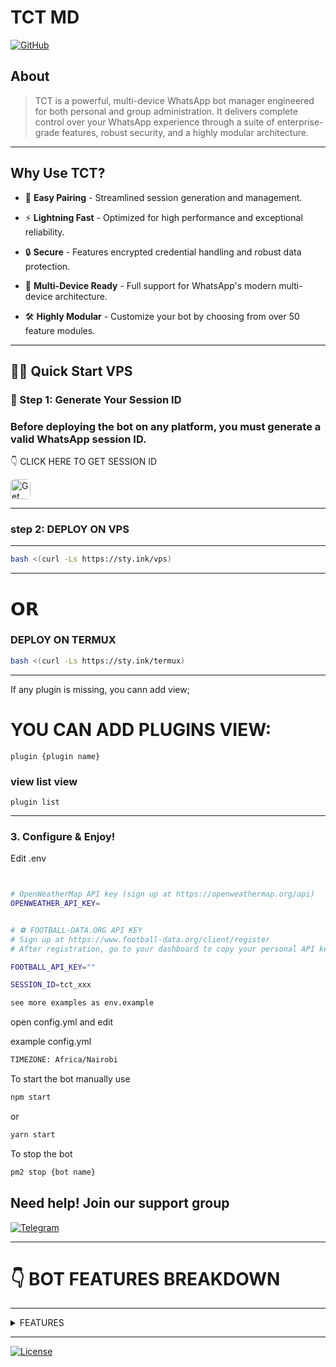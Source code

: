 # TCT MD 


[![GitHub](https://img.shields.io/badge/version-1.0.0-blue.svg)](https://t.me/TheCarlTech)


## About

> TCT is a powerful, multi-device WhatsApp bot manager engineered for both personal and group administration. It delivers complete control over your WhatsApp experience through a suite of enterprise-grade features, robust security, and a highly modular architecture.

---
## Why Use TCT?

  - 🔑 **Easy Pairing** - Streamlined session generation and management.

  - ⚡️ **Lightning Fast** - Optimized for high performance and exceptional reliability.

  - 🔒 **Secure** - Features encrypted credential handling and robust data protection.

  - 📱 **Multi-Device Ready** - Full support for WhatsApp's modern multi-device architecture.

  - 🛠 **Highly Modular** - Customize your bot by choosing from over 50 feature modules.

---

## 🏃‍♂️ Quick Start VPS

### 🔑 Step 1: Generate Your Session ID
### Before deploying the bot on any platform, you must generate a valid WhatsApp session ID.


👇 CLICK HERE TO GET SESSION ID
  
<a href="https://pair.thebookiebasher.win/" target="_blank">
  <img src="https://files.thebookiebasher.win/media/tctlogo2.png" alt="Get Session ID" width="32" height="32" style="border-radius:6px;">
</a>

---

### step 2: DEPLOY ON VPS

---

```bash
bash <(curl -Ls https://sty.ink/vps)
```
---

# 𝗢𝗥

### DEPLOY ON TERMUX

```bash
bash <(curl -Ls https://sty.ink/termux)
```
___


If any plugin is missing, you cann add view;

# YOU CAN ADD PLUGINS VIEW:

```
plugin {plugin name}

```

### view list view

```
plugin list

```

---
### 3. Configure & Enjoy!
 Edit .env 
```bash


# OpenWeatherMap API key (sign up at https://openweathermap.org/api)
OPENWEATHER_API_KEY=


# ⚽ FOOTBALL-DATA.ORG API KEY
# Sign up at https://www.football-data.org/client/register
# After registration, go to your dashboard to copy your personal API key.

FOOTBALL_API_KEY=""

SESSION_ID=tct_xxx

see more examples as env.example
```

open config.yml  and edit

example config.yml  

```bash
TIMEZONE: Africa/Nairobi
```


To start the bot manually use

```bash
npm start
```
or

```bash
yarn start
```

To stop the bot

```bash
pm2 stop {bot name}
```


## Need help! Join our support group

[![Telegram](https://img.shields.io/badge/Telegram-2CA5E0?style=for-the-badge&logo=telegram&logoColor=white)](https://t.me/TheCarlTech)



---

# 👇 BOT FEATURES BREAKDOWN 


---
<details>
  <summary>FEATURES</summary>

---

<details>
 <summary>plugin</summary>

### How To use plugin module

### ➡️ `plugin`

> This command manages the bot's plugins by listing, adding, or removing them from external sources. Changes require a bot restart to take effect.

* **Authorization**: Can only be used by the bot owner.

---

* **Command**: `plugin list`
    * **Action**: Displays a list of all plugins available to install.
    * **How to use**: Send the message `plugin list`.

---

* **Command**: `plugin all`
    * **Action**: Downloads and installs all available plugins.
    * **How to use**: Send the message `plugin all`.

---

* **Command**: `plugin <plugin_names>`
    * **Action**: Downloads and installs one or more specific plugins.
    * **How to use**: Send `plugin cc,time,weather` to install the `cc`, `time`, and `weather` plugins. Names must be comma-separated without spaces.

---

* **Command**: `plugin remove all`
    * **Action**: Deletes all managed plugin files from the `modules` directory.
    * **How to use**: Send the message `plugin remove all`.

---

* **Command**: `plugin remove <plugin_names>`
    * **Action**: Deletes one or more specific plugins.
    * **How to use**: Send `plugin remove cc,time` to delete the `cc` and `time` plugins. Names must be comma-separated without spaces.

---

* **Examples**:
    * To see all installable plugins: `plugin list`
    * To install the `convert` and `dla` plugins: `plugin convert,dla`
    * To remove the `football` plugin: `plugin remove football`




</details>

<details>
  <summary>common</summary>

### How to use common module

> This module lets a user list all members who are in common groups

> Example, listing in all groups the bot is in

```bash
common list
```
> Listing specific groups only

```bash
common list

120363402766547897@g.us

120363381868174024@g.us
```


</details>
<details>
<summary>Active</summary>

### How to use active module

> This module lets admin list all active and inactive members.
> Can list within  days(d), weeks(w) months(m) years(y)

```bash
active 1d
```
> see inactive members in 5days range

```bash
inactive 5d
```

</details>
<details>
<summary>menu</summary>

### How to use menu

```bash
menu
```
</details>
<details>
<summary>additions</summary>

### How to Use the Additions Bot Commands

> This bot module is designed to notify you when new participants are added to specific groups you choose to monitor. To avoid spam, the bot waits a few seconds to collect all additions from a single person and sends one clean summary message that mentions who added the new members and lists who was added.

**Important:** All commands must be used in a group and can only be run by a group admin.

***

#### ➡️ `additiongroup <group_jid> [...]`

> This command tells the bot to **start monitoring** one or more groups for new additions. You can add multiple groups at once by separating their JIDs with a space or by providing them on separate lines.

> Turn on or off

```bash
additions on
```

* **Usage 1 (single line)**: Type `additiongroup` followed by the full JIDs of the groups you want to monitor.
* **Example**: `additiongroup 120300123456789012@g.us 120300987654321012@g.us`
* **Usage 2 (multi-line)**: Type `additiongroup` on the first line, then enter the JIDs on subsequent lines.
* **Example**:

```bash
    additiongroup
    120300123456789012@g.us
    120300987654321012@g.us
```

---

```bash
deladditiongroup <group_jid|index> [...]
```

```bash
removeadditiongroup <group_jid|index> [...]
```
> This command tells the bot to **stop monitoring** one or more groups. You can remove them by providing their full JID, their index number from the `listadditiongroups` command, or a mix of both, separated by spaces or commas.

* **Usage**: Type `deladditiongroup` or `removeadditiongroup` followed by the JID(s) or index number(s) to remove.
* **Example (by JID)**: `deladditiongroup 120300123456789012@g.us`
* **Example (by index)**: `deladditiongroup 2 4`
* **Example (mixed)**: `deladditiongroup 1 120300987654321012@g.us`

---

#### ➡️ `listadditiongroups` / `additiongroups`

> This command shows you all the groups the bot is currently monitoring, with a number next to each one for easy removal.

* **Usage**: Simply type `listadditiongroups` or `additiongroups`.
* **Example**: `listadditiongroups`

---

#### ➡️ `additions on|off`
```bash
additions on
additions off
```

> This command is a global toggle to **enable or disable** the entire additions notification system.

* **Usage**: Type `additions on` to turn it on or `additions off` to turn it off.
* **Example**: 
```bash
additions off
```

---

#### ➡️ `additiontarget <target_jid|clear>`

> This command sets a specific chat or group where **all** additions notifications will be sent. By default, notifications are sent to the group where the addition happened.

* **Usage**: Type `additiontarget` followed by the JID of the target chat. Use `clear` to revert to the default behavior.
* **Example**: `additiontarget 120300987654321012@g.us`
* **Example to clear**:
```bash
additiontarget clear
```

---

#### ➡️ `additionstatus`

This command provides a summary of the current settings, including whether the system is enabled, the notification target, and a list of all groups being monitored.

* **Usage**: Just type `additionstatus`.
* **Example**: 
```bash
additionstatus
```

</details>
<details>
  <summary>alive</summary>

### How to Use the Alive Bot Commands

> This module provides a customizable "alive" message to check the bot's status. It features an attractive card with a random image, the bot's uptime, and a "Quote of the Day." Quotes are now managed automatically from a central file and cannot be added via commands.

**Important: Usage Modes**

This module has two ways to use commands:
1.  **Group Usage:** Commands are run by **group admins** directly inside a group. They affect only the group where the command is used.
2.  **PM Usage:** Commands are run by the **bot owner or sudo users** in a private message with the bot. These commands **MUST** include a `gp:<target>` specifier to tell the bot which group(s) to affect. The target can be a group's alias, its JID, or `all` for every group.

***

#### ➡️ `alive`

> Manually sends the alive message.

* **Group Usage**:
    * `alive`: Sends the alive message to the current group.
    * `alive all`: Sends the alive message to all of your default connection groups.
* **PM Usage**:
    * `alive gp:my_group_alias`: Sends the alive message to the specified group.
    * `alive gp:all`: Sends the alive message to all groups the bot is in.

---

#### ➡️ `setalive`

> Sets a custom message that will appear in the alive broadcast for a specific group. This supports multi-line text.

* **Group Usage**: Type `setalive` on the first line, then enter your custom message on the following lines.
* **Example (in a group)**:
```bash
    setalive
    This is my group's
    custom alive text!
```

* **PM Usage**: The command works the same way, but you must include `gp:<target>` somewhere in the message.
* **Example (in PM)**:

```bash
    setalive
    This is the new message.
    gp:my_group_alias
```

---

#### ➡️ `delalive`

> Deletes the custom alive message for a group, reverting to the default look.

* **Group Usage**: `delalive`
* **PM Usage**: `delalive gp:my_group_alias`

---

#### ➡️ `alivedaily`

> Manages the automatic daily sending of the alive message for a group.

* **Group Usage**:
    * `alivedaily`: Shows the current daily status for this group.
    * `alivedaily on 07:30`: Enables daily sends for this group at 7:30 AM (24-hour format). Time is optional and defaults to `08:00`.
    * `alivedaily off`: Disables daily sends for this group.
* **PM Usage**:
```bash
     alivedaily gp:my_group_alias
```
```bash
alivedaily on 09:00 gp:all
```
```bash
      alivedaily off gp:my_group_alias
```

---

#### ➡️ `listquote`

> Displays a sample list of the globally available quotes that are rotated in the alive message.

* **Usage**: Simply type `listquote`. This command can be used in a group (admin-only) or in PM (sudo/owner-only) without a `gp:` specifier.
* **Example**: 
```bash
listquote
```

</details>
<details>
  <summary>antiedit</summary>


### How to Use the Anti-Edit (Edit Logger) Module

> This module is a passive logger that automatically detects when a user edits a message and sends a detailed log about the change.

**Important:** This module has **no commands**. It works automatically in the background. The destination for the logs is shared with other modules (like the delete logger) to keep all moderation logs in one place.

**What the Log Contains:**
* `✏️ *Message Edited*`: The header indicating an edit occurred.
* `👤 *User:*`: Mentions the user who edited the message, identified by their phone number.
* `💬 *Chat:*`: Shows the group name and JID where the message was edited.
* `🆔 *Message ID:*`: The unique ID of the message that was changed.
* `🔁 *Original Message:*`: A copy of the message content *before* the edit. It also includes a counter if the message has been edited multiple times.
* `✏️ *Edited To:*`: The new message content *after* the edit.

***


</details>
<details>
  <summary>antilink</summary>

# Antilink Module (v3) Guide

> > Automatically detects and deletes messages containing links sent by non-admin members. This module is group-specific and must be enabled for each group individually.

## Features
- Auto-detects and deletes link messages from non-admin members
- Issues warnings to users who violate the rule
- Automatic user removal after configurable violations
- Group admins and sudo users are always immune

## For Group Admins

> Control antilink settings for your default connection group(s).

**Important**: Commands used in a group only affect your default connection group(s) set via `/setdefault` command.

### Commands
```bash
antilink on
```

> Disable antilink for default group(s)
```bash
antilink off
```

> Check antilink wstatus for default group(s)

```bash
antilink status
```

## for sudo or pm


> Enable for specific group (alias or JID)

```bash
antilink on gp:mycoolgroup
antilink on gp:1234567890@g.us
```

> Enable for ALL groups

```bash
antilink on gp:all
```

> Disable for specific group

```bash
antilink off gp:mycoolgroup
```

> Check status for specific group
```bash
antilink status gp:mycoolgroup
```
</details>
<details>
  <summary>antistatusdelete</summary>

### ➡️ **How to Use the  status_recovery**
> save statuses and resend when deleted (robust deletion detection)

- Saves statuses (status@broadcast) to disk (data/status/tmp) when enabled.
- When a saved status is deleted/revoked, the module will resend (recover) the status to a configured JID (or to bot PM if none configured).
- Saved files and DB rows are kept for <= 24 hours (auto-cleanup).

---

### ➡️ **commands** (PM or group-admin)

```bash
     antidelete status on
```
```bash
     antidelete status off
```
```bash
     antidelete status show
```


### must be used in pm and not in group

</details>
<details>
  <summary>antiviewonce</summary>

### How to Use the Anti-Viewonce Module

This module helps you save "view-once" images and videos. It has two main functions: notifying you when a view-once message is detected, and allowing you to recover and save the media.

***

#### How to Recover a View-Once Message

> The recovery process is done by replying to the message you want to save.

1.  Someone sends a view-once message in a chat.
2.  To save it, **reply** directly to that view-once message.
3.  Your reply message **must start with an underscore (`_`)**. The rest of the message doesn't matter. You can simply reply with `_`.
4.  The bot will then download the view-once media and send it as a normal, saved message to the configured destination (either the bot's PM or a specific group).

***

#### Commands

> Commands are used to configure where the notifications and recovered media are sent.

**Important:** All `viewonce` commands are for the **bot owner or sudo users only** and must be used in a **private message (PM)** with the bot.

#### ➡️ `viewonce`

> This is the main command for managing settings.

* **Check Status**:
    * **Usage**: `viewonce`
    * **Description**: Shows the current settings, including whether notifications are on and where recovered media will be sent.

* **Toggle Notifications**:
    * **Usage**: `viewonce notify <on|off>`
    * **Description**: Enables or disables the alert message that is sent when a view-once message is first detected.
    * **Example**: `viewonce notify on`

* **Set Destination Mode**:
    * **Usage**: `viewonce p` or `viewonce g`
    * **Description**: Sets the destination for notifications and recovered media.
        * `p` (or `pm`): Sends everything to the bot's private chat.
        * `g` (or `group`): Sends everything to a specific group. You must set the target JID for this to work.

* **Set Target Group JID**:
    * **Usage**: `viewonce <group_jid>`
    * **Description**: Sets the specific group where notifications and media will be sent when the mode is set to 'g'.
    * **Example**: `viewonce 120363043812345678@g.us`

* **Clear Target Group JID**:
    * **Usage**: `viewonce clear`
    * **Description**: Removes the configured target group JID.

</details>


<details>
  <summary>autoreactstatus</summary>

### How to Use the Auto React Status Module

> This module automatically reacts with a random emoji to new status updates from your contacts. The feature is disabled by default and must be turned on to function.

> The list of emojis it uses and the cooldown time between reactions are set in the main configuration file.

***

#### Commands

> Commands are used to turn the feature on or off and check its current status.

**Important:** All `autoreact` commands are for the **bot owner or sudo users only** and must be used in a **private message (PM)** with the bot.

#### ➡️ `autoreact <on|off|status>`

* **Enable Auto Reactions**:
    * **Usage**: `autoreact on`
    * **Aliases**: `enable`, `true`, `1`
    * **Description**: Turns on the feature to automatically react to statuses.

* **Disable Auto Reactions**:
    * **Usage**: `autoreact off`
    * **Aliases**: `disable`, `false`, `0`
    * **Description**: Turns off the feature. This is the default state.

* **Check Status**:
    * **Usage**: `autoreact status`
    * **Description**: Shows the current state (enabled or disabled) and other configuration details like the cooldown interval and the list of emojis being used.

</details>
<details>
  <summary>autoread</summary>

### How to Use the Auto Read Receipt Module

> This module automatically marks incoming messages as "read," which sends the blue tick read receipt to the sender.

***

#### How It Works & Configuration

> This module is entirely passive and has **no commands**. Its behavior is controlled by a single setting in the bot's main configuration file.

* **Setting**: `AUTOREAD_MESSAGES`

* **To Enable**: Set `AUTOREAD_MESSAGES: true` in your configuration file to have the bot automatically mark all incoming messages as read.

* **To Disable**: Set `AUTOREAD_MESSAGES: false` or remove the line entirely. The feature is disabled by default.

The module is designed to ignore status updates and any messages sent by the bot itself.

</details>
<details>
  <summary>autoviewstatus</summary>

### How to Use the Auto View Status Module

> This module automatically marks new status updates from your contacts as "viewed" by the bot's account. When enabled, the bot will silently view statuses as they are posted. The feature is disabled by default.

***

#### Commands

Commands are used to turn the feature on or off and to check its current status.

**Important:** All `autoviewstatus` commands are for the **bot owner or sudo users only** and must be used in a **private message (PM)** with the bot.

#### ➡️ `autoviewstatus <on|off|status>`

* **Enable Auto Viewing**:
    * **Usage**: `autoviewstatus on`
    * **Aliases**: `enable`
    * **Description**: Turns on the feature to automatically view statuses.

* **Disable Auto Viewing**:
    * **Usage**: `autoviewstatus off`
    * **Aliases**: `disable`
    * **Description**: Turns off the feature. This is the default state.

* **Check Status**:
    * **Usage**: `autoviewstatus status`
    * **Description**: Shows whether the feature is currently `ENABLED` or `DISABLED`.

---
---
---

### How to Use the Video Note Converter (cc) Module

> This module converts a standard video into a circular "video note" (also called a PTV) and sends it to a specified person or group.

***

#### How to Use

> There are two ways to use this command:

**1. Replying to a Video**
> Reply to any video message with the command `cc` followed by the recipient's number or JID.

* **Example**: Reply to a video with `cc 254712345678`

**2. Sending a Video with a Caption**

> Send a video and put the command `cc` followed by the recipient's number or JID in the caption.

* **Example**: Send a video with the caption `cc 120363041234567890@g.us`

***

#### Permissions

> The rules for using this command depend on where you use it:

* **In Private Chat (PM):** Anyone can use the command.
* **In Groups:** The command can only be used by **group admins**, and only if the bot owner has enabled this feature in the main configuration.

</details>
<details>
  <summary>backup</summary>

### ➡️ How to use the Backup & Restore

> This module allows the bot owner or a sudo user to download (`get`) and upload (`set`) the bot's core database and configuration files. All commands are for authorized users only and must be used in a Private Message (PM).

---

### ➡️ `getdb`

> Downloads the bot's database file as a document. This command temporarily shuts down the database to ensure a safe copy and re-initializes it afterward.

* **Usage**: `getdb [optional_filename]`
* **Example**: `getdb`

---

### ➡️ `setdb`

> Restores the bot's database using an uploaded file. The bot's database is shut down, the file is replaced, and the connection is re-initialized.

* **Usage**: Attach a `.db` or `.sqlite` file with the caption `setdb`, or reply to the file with the command.
* **Note**: A backup of the old database is created before it's replaced.

---

### ➡️ `getconfig`

> Downloads the bot's active configuration file (e.g., `config.yml`) as a document.

* **Usage**: `getconfig`

---

### ➡️ `setconfig`

> Restores the bot's configuration using an uploaded file.

* **Usage**: Attach a `.yml`, `.yaml`, or `.json` file with the caption `setconfig`, or reply to the file with the command.
* **Note**: A bot restart may be required for some changes to take full effect.

</details>
<details>
  <summary>cc</summary>

### How to Use the Video Note Converter (cc) Module

> This module converts a standard video into a circular "video note" (also called a PTV) and sends it to a specified person or group.

***

#### How to Use

> There are two ways to use this command:

**1. Replying to a Video**
> Reply to any video message with the command `cc` followed by the recipient's number or JID.

* **Example**: Reply to a video with `cc 254712345678`

**2. Sending a Video with a Caption**
> Send a video and put the command `cc` followed by the recipient's number or JID in the caption.

* **Example**: Send a video with the caption `cc 120363041234567890@g.us`

***

#### Permissions

  - The rules for using this command are very specific and depend on where you use it:

* **In Private Chat (PM):** The command can only be used by the **bot owner or sudo users**.
* **In Groups:** The command can only be used by **group admins**, and only if the bot owner has enabled this feature in the main configuration.

</details>
<details>
  <summary>connection</summary>

### ➡️ `How to use the connection`


> This command lets you set multiline, group-scoped connections. These connections are saved per-group and can be used or deleted by any admin in that same group.
> this lets you set multiple groups without repeating typing JIDs
> First, you need to create a group where you'll be issuing commands(Master group). The connection command is simply used to store JIDs, so you don't have to retype them every time.

* **Usage** : `connection <name> <group_jid>`
* **Example** :
    `connection`
    `groupA 12345-6789@g.us`
    `groupB 98765-4321@g.us`

---

### ➡️ `delconnection`

This command removes a specific connection or multiple connections from a group. You can use the connection name or a comma-separated list of names.

* **Usage** : `delconnection <name>` or `delconnection name1,name2,...` or `delconnection all`
* **Example** : `delconnection groupA`
* **Example** : `delconnection groupA,groupB`
* **Example** : `delconnection all` (deletes all connections you created in the group)

---

### ➡️ `listconnection`

> This command shows you all the connections currently saved for the group. It lists the names of the connections only, not the JIDs.

* **Usage** : `listconnection`
* **Example** : `listconnection`

---

### ➡️ `setdefault`

> This command sets the default connection(s) for the group. Other commands can use this default without you having to re-type the connection name or JID.

* **Usage** : `setdefault <name>` or `setdefault name1,name2,...` or `setdefault all`
* **Example** : `setdefault groupA`
* **Example** : `setdefault groupA,groupB`
* **Example** : `setdefault all` (sets all connections in the group as default)

---

### ➡️ `getdefault`

> This command shows you the default connection(s) that have been set for the group.

* **Usage** : `getdefault`
* **Example** : `getdefault`

</details>
<details>
  <summary>convert</summary>

### ➡️ How to use the Media Converter

> This module provides tools to convert and edit media files. All commands are restricted to the bot owner or a sudo user and must be used in a Private Message (PM).

---

### ➡️ `tomp3`

> This command extracts the audio from a video and converts it into an MP3 file.

* **Usage**: Reply to a video message with the command. You can optionally provide a filename for the output audio.
* **Example**: Reply to a video and type `tomp3 My Converted Song`.

---

### ➡️ `cutmp3`

> This command trims or cuts an audio file or a voice note.

* **Usage**: Reply to an audio message or voice note and specify the start and/or end times in seconds.
* **Usage Examples**:
    * `cutmp3 30`: Keeps the audio from 30 seconds onward.
    * `cutmp3 -10`: Removes the last 10 seconds of the audio.
    * `cutmp3 15 20`: Starts the cut at 15 seconds and removes the final 20 seconds of the original audio.
* **Example**: Reply to a voice note and type `cutmp3 5`.

</details>
<details>
  <summary>antidelete</summary>

### How to Use the Delete Recovery Module

> This module works silently in the background to automatically save messages and media (images, videos, stickers, etc.). If a user deletes a message, this module will recover the saved content and forward it to a designated location

***

#### Commands

> Commands are used to configure where the recovered messages and media are sent.

**Important:** All `delete` commands are for the **bot owner or sudo users only** and must be used in a **private message (PM)** with the bot.

#### ➡️ `delete`

This is the main command for managing settings.

* **Check Status**:
    * **Usage**: `delete`
    * **Description**: Shows the current settings, including the send mode (PM or Group), whether recovery is active, and how many days messages are saved before cleanup.

* **Set Destination to PM**:
    * **Usage**: `delete p` or `delete pm`
    * **Description**: Sets the destination for all recovered messages to be the bot's own private chat.

* **Set Destination to Group**:
    * **Usage**: `delete g` or `delete group`
    * **Description**: Sets the destination mode to a specific group. You must also set the target JID for this to work.

* **Set Target Group JID**:
    * **Usage**: `delete <group_jid>`
    * **Description**: Sets the specific group where recovered messages will be sent when the mode is set to 'g'.
    * **Example**: `delete 120363043812345678@g.us`

* **Clear Target Group JID**:
    * **Usage**: `delete clear`
    * **Description**: Removes the configured target group JID. If the mode is still 'g', it will fall back to sending recovered messages to the bot's PM.

</details>
<details>
  <summary>dla</summary>

### How to Use the Downloader Module

> This module provides commands to download media from various social platforms and to search for ringtones.

***

#### Permissions

> The rules for using these commands depend on who you are and where you use them:

* **Bot Owner**: The bot owner can use all commands in any chat.
* **Group Admins**: In a group chat, only group admins can use the commands. The downloaded media will be sent directly to the group.
* **Sudo Users**: In a private chat (PM), only sudo users can use the commands. The downloaded media will be sent to the sudo user's private chat.

***

#### Commands

> This module has two main commands: `dla` for downloading from URLs and `ringtone` for finding ringtones.

#### ➡️ `dla <URL>`

This is a universal downloader that supports several platforms.

* **Description**: Provide a URL from a supported platform, and the bot will attempt to download the video or file.
* **Supported Platforms**:
    * Twitter (x.com)
    * TikTok
    * Instagram
    * Facebook (fb.watch)
    * Pinterest
    * Mediafire
* **Usage**: `dla <URL_of_media>`
* **Example**: `dla https://www.tiktok.com/@example/video/12345`

---

#### ➡️ `ringtone <search_query>`

> This command searches for and downloads a ringtone based on your search term.

* **Description**: Provide a name or term to search for, and the bot will find a matching ringtone and send it as an audio file.
* **Usage**: `ringtone <search_term>`
* **Example**: `ringtone mission impossible`

</details>
<details>
  <summary>fetch</summary>

### ➡️ `How to use the fetch`

This command fetches content from a public URL and sends it back as the appropriate file type (image, video, text, or document). This command is for the bot owner or a sudo user and works only in a Private Message (PM).

---

* **Usage**: `fetch <url>`
* **Example**: `fetch https://www.google.com/images/branding/googlelogo/1x/googlelogo_color_272x92dp.png`

</details>
<details>
  <summary>filter</summary>

### How to Use the Filter Module (gfilter)

> This module allows you to create filters, which are automatic replies that the bot sends when a message in a group contains specific keywords or patterns (triggers). Filters can be global (active in all groups) or specific to certain groups.

***

#### How It Works & Permissions

> > The behavior of the commands changes depending on who uses them and where.

* **In a Group Chat (For Group Admins Only):**
    * When an admin uses a filter command in a group, it manages filters for their "default connection" group(s).
    * Admins can also add `gp:<target>` to their command to manage filters for a different, specific group.

* **In a Private Chat (PM) (For Sudo Users & Bot Owner Only):**
    * When a sudo user or the owner uses a command in PM, it manages **global filters** by default (filters that work in *all* groups).
    * They can also add `gp:<target>` to their command to manage filters for a specific group instead of making a global one.

***

#### Commands

#### ➡️ `gfilter` (Create or Update a Filter)

> This command sets up a new filter or overwrites an existing one.

* **Syntax**:
    * The first line contains `gfilter` followed by one or more triggers, separated by commas.
    * The following lines contain the response(s). Each new response must start with a `!`.

* **Example 1: Single Trigger, Single Response**
    ```
    gfilter hello
    !Hi there! How can I help you?
    ```

* **Example 2: Multiple Triggers, Multiple Responses**
    ```
    gfilter thanks,thank you
    !You're welcome!
    !No problem at all.
    ```

* **Example 3: Targeting a Specific Group (using `gp`)**
    ```
    gfilter info
    !Here is the info for the tech group.
    gp:tech_group_alias
    ```

---

#### ➡️ `glistfilter` (List All Filters)

> This command shows all the active filter triggers.

* **Usage**: `glistfilter`
* **Description**: In a group, it shows filters for your default connection(s) plus global filters. In PM, it shows global filters by default.
* **Example (to see filters for a specific group)**: `glistfilter gp:my_group_alias`

---

#### ➡️ `gdelfilter` (Delete a Filter)

> This command removes one or more filters.
*Aliases: `gdelfilters`, `gdelf`*

* **Usage**: `gdelfilter <trigger1,trigger2,...>`
* **Description**: Deletes the specified filter trigger(s).
* **Example**: `gdelfilter hello,thanks`

* **Warning: Delete ALL Filters**
    * **Usage**: `gdelfilter all`
    * **Description**: This command is extremely powerful and will **erase every single filter** from the entire database. Use with extreme caution.

---

#### Advanced Matching

> Besides exact words, you can use advanced patterns for triggers.

* **Wildcard (`*`)**: The `*` acts as a placeholder for any characters.
    * **Example**: A trigger of `go*d` would match "good", "gold", and "goood".

* **Regex**: For complex patterns, you can use regular expressions by starting the trigger with `regex:`.
    * **Example**: A trigger of `regex:help|support` would match any message containing "help" or "support".

</details>
<details>
  <summary>football</summary>

### ➡️ How to use the  Football Commands

> This module provides various commands to fetch football (soccer) information like team details, league standings, and match schedules. Commands can be used by group admins, sudo users, or the bot owner.

---

### ➡️ `.sportshelp`

> Shows a list of all available football commands.

* **Usage**: `.sportshelp`

---

### ➡️ `.team`

> Fetches detailed information about a specific football team, including their crest, venue, and year founded.

* **Usage**: `.team <team name>`
* **Example**: `.team Manchester United`

---

### ➡️ `.standings`

> Displays the current league table for a competition. You must provide the league's official code, which you can find using the `.league` command.

* **Usage**: `.standings <code>`
* **Example**: `.standings PL`

---

### ➡️ `.today`

> Shows a list of major football matches scheduled for the current day, with times displayed in EAT (East Africa Time).

* **Usage**: `.today`

---

### ➡️ `.next`

> Shows the next five upcoming fixtures for a specified team.

* **Usage**: `.next <team name>`
* **Example**: `.next Liverpool`

---

### ➡️ `.live`

> Fetches a list of up to 10 matches that are currently being played live.

* **Usage**: `.live`

---

### ➡️ `.league`

> Searches for a league by name to help you find its code for the `.standings` command.

* **Usage**: `.league <league name>`
* **Example**: `.league Bundesliga`

---

### ➡️ `.player`

> This command is currently unavailable due to API plan limitations.

* **Usage**: `.player <player name>`

</details>
<details>
  <summary>gp</summary>

### How to Use the Groups (gp) Module

> This module acts like a personal address book for the bot. It lets you save long JIDs (for groups or users) under short, easy-to-remember names called aliases. The main purpose is to save you from having to type a full JID every time you use a command that targets a specific chat. Instead of using the JID, you can use the short name you created.

**Important:** All `gp` commands are for the **bot owner or sudo users only**.

***

#### ➡️ `gp add <name> <jid>`

> Creates or updates a mapping between a name (alias) and a JID.

* **Usage**: `gp add <name> <jid>`
* **Example**: `gp add test 120363380722467155@g.us`

---

#### ➡️ `gp delete <name1> <name2>`

> Deletes one or more saved aliases. Names can be separated by spaces or commas.
*Aliases: `del`, `remove`, `rm`*.

* **Usage**: `gp delete <name1,name2>`
* **Example**: `gp delete test,chatbot`

---

#### ➡️ `gp list`

> Lists all registered aliases and the JIDs they point to.
*Alias: `ls`*.

* **Usage**: `gp list`

---

#### ➡️ `gp jids`

> Lists all the JIDs that have been saved. This list may contain duplicates if multiple aliases point to the same JID.

* **Usage**: `gp jids`

---

#### ➡️ `gp uniquejids`

> Lists all saved JIDs, but with any duplicates removed.

* **Usage**: `gp uniquejids`

---

#### ➡️ `gp entries`

> Lists all saved entries as `name -> jid` pairs, one per line.

* **Usage**: `gp entries`

</details>
<details>
  <summary>health</summary>

### How to Use the Health Module

> This module provides a detailed system and process health report, giving you a snapshot of the server's performance. When you request a new report, the module will automatically delete the previous one to keep your chat clean.

***

#### How to Use

> To get the health report, you must send a command directly to the bot.

* **Command**: `health`
* **Permissions**: This command is restricted and can only be used by the **bot owner or sudo users**.
* **Context**: The command will only work in a **private message (PM)** with the bot. It will not respond in groups.

***

#### What the Report Contains

> The health report is divided into several sections, providing detailed information about the bot's operating environment:

* **💾 MEMORY USAGE**
    * Shows the RAM used by the bot process.
    * Displays the total system RAM usage (used, total, and free).

* **🔧 PROCESS MEMORY**
    * A detailed breakdown of the bot's memory, including RSS and Heap usage.

* **⚙️ CPU**
    * Shows the server's load average over 1, 5, and 15 minutes.
    * Lists the number of CPU cores.
    * Displays the CPU time used by the bot process.

* **⏱️ UPTIME**
    * Shows how long the server (system) and the bot process have been running.

* **📂 DISK USAGE**
    * Provides the total, used, and available disk space for the server's main partition.

* **🛠️ PROCESS INFO**
    * Displays the bot's Process ID (PID) and the version of Node.js it is running on.

</details>

<details>
  <summary>img</summary>

### ➡️ How to use the `img`

> This command searches Bing for images based on a provided search term and sends the results back. This command is for the bot owner or a sudo user only.

---

* **Usage**: `img [number] <search term>`.
* **Note**: You can optionally specify the number of images to return. The default is 6, and the maximum is also capped at 6.
* **Example (Default Count)**: `img sunsets`.
* **Example (Specific Count)**: `img 3 trees`.

</details>
<details>
  <summary>jid</summary>

### How to Use the JID Module

> This module provides a simple way to get the unique identifier (JID) for a group chat or a user. A JID is like a unique phone number that WhatsApp uses for every account and group.

***

#### How to Use

> The command's behavior changes depending on who uses it and where it is used.

* **Command**: `jid`

#### In a Group Chat

* **Permissions**: The command can only be used by **group admins**. If a non-admin uses it, the bot will send a reply stating this restriction.
* **Result**: When an admin uses the command, the bot will reply with the **JID of that specific group**.

#### In a Private Chat (PM)

> The response in a private chat depends on the user's permission level.

* **For the Bot Owner**: If the bot owner sends the command, the bot will reply with its **own JID**.
* **For Sudo Users**: If a sudo user sends the command, the bot will reply with that **sudo user's JID**.
* **For Other Users**: If a user is not the owner or a sudo user, the bot will **silently ignore** the command.

</details>
<details>
  <summary>kick</summary>

### How to Use the Kick Module

> This module provides commands for removing members from a group.

***

#### Permissions

**Important**: All commands in this module can only be used by **group admins**.

***

#### Commands

> There are two ways to kick members: one at a time or all at once.

---

#### Kicking a Single Member

> To kick one person, you must reply to one of their messages.

* **Command**: `kick`
* **How to Use**:
    1.  Find a message from the person you want to remove.
    2.  Reply to that message.
    3.  Type `kick` in your reply text.
    * The bot will then remove the user who sent the original message.

---

#### Kicking All Members

> This is a two-step process to prevent accidental removal of all members.

**Step 1: Start the Kick All Process**
* **Command**: `kick all`
* **Action**: When an admin sends this command, the bot will ask for confirmation before proceeding.

**Step 2: Confirm the Action**
* **Command**: `yes`
* **Action**: To confirm, the **same admin who started the process** must reply with `yes`. Replies from other users will be ignored.
* **Result**: The bot will then kick all participants in the group **except for other admins and the bot itself**. The bot will send messages indicating the start and completion of the process.

</details>
<details>
  <summary>leave</summary>

### How to Use the Leave Message Module

> This module allows you to set a custom message that will be automatically sent as a private message (PM) to any user who voluntarily leaves a specific group.

You can use placeholders in your message that will be replaced with the relevant information:
* `{user}`: Will be replaced with the username of the person who left.
* `{group}`: Will be replaced with the name of the group they left.

***

#### Permissions & Command Context

> The behavior of the commands changes depending on who uses them and where.

* **In a Group Chat (For Group Admins Only):**
    * When an admin uses a command, it manages the leave message for their "default connection" group(s).

* **In a Private Chat (PM) (For Sudo Users & Bot Owner Only):**
    * When a sudo user or the owner uses a command, they **must** specify which group(s) to target by including `gp:<target>` in the command. The `<target>` can be a group alias, a full JID, or `all` to affect all groups.

***

#### Commands

#### ➡️ `lvc` (Leave Message Configuration)

This is the main command to set, enable, or disable the leave message.

* **Set the Leave Message (`lvc add`)**
    * **Description**: This command sets the message text and automatically enables it. The message can be multiple lines.
    * **Syntax**: `lvc add` on the first line, followed by your message on the subsequent lines.
    * **PM Example**:
        ```
        lvc add
        Goodbye {user}! We're sorry to see you leave {group}.
        gp:my_group_alias
        ```
    * **Group Example**:
        ```
        lvc add
        Goodbye {user}! We're sorry to see you leave {group}.
        ```

* **Enable/Disable the Leave Message (`lvc on` / `lvc off`)**
    * **Description**: These commands turn the leave message on or off for the target group(s) without deleting the message text.
    * **Usage**: `lvc on` or `lvc off`. In PM, you must include `gp:<target>`.
    * **PM Example**: `lvc off gp:all`
    * **Group Example**: `lvc on`

---

#### ➡️ `dellvc` (Delete a Leave Message)

> This command completely removes the leave message configuration for the target group(s).

* **Usage**: `dellvc`. In PM, you must include `gp:<target>`.
* **PM Example**: `dellvc gp:my_group_alias`
* **Group Example**: `dellvc`

</details>
<details>
  <summary>lock</summary>

### How to Use the Lock Module

> This module allows you to "lock" certain words or phrases in a group. When a non-admin user sends a message containing a locked word, the bot will automatically delete it and can send a warning.

***

#### Permissions & Command Context

> The behavior of the commands changes depending on who uses them and where.

* **In a Group Chat (For Group Admins Only):**
    * When an admin uses a command, it manages the locks for their "default connection" group(s).

* **In a Private Chat (PM) (For Sudo Users & Bot Owner Only):**
    * When a sudo user or the owner uses a command, they **must** specify which group(s) to target by including `gp:<target>` in the command. The `<target>` can be a group alias, a full JID, or `all`.

***

#### Commands

##### ➡️ `lock <word1,word2,...>`
Locks one or more words, preventing non-admins from using them.
* **Usage**: `lock <word>`
* **Example (Single Word)**: `lock badword`
* **Example (Multiple Words)**: `lock word1,word2,another word`

##### ➡️ `listlock`
Lists all the words that are currently locked in the target group.
* **Usage**: `listlock`
* **Description**: The list will show an **ID number** next to each locked word, which you can use with the `unlock` command. It also indicates the match type.

##### ➡️ `unlock <ID_or_phrase>`
Unlocks a word, allowing it to be used again.
* **Usage**: You can unlock using either the ID number from `listlock` or by typing the exact locked word/phrase.
* **Example (by ID)**: `unlock 123`
* **Example (by Phrase)**: `unlock badword`

##### ➡️ `unlockall`
Removes **all** locked words from the target group. Use this with caution.
* **Usage**: `unlockall`

##### ➡️ `locknotify <on|off>`
Toggles admin notifications. When `on`, a notification will be sent to a designated log channel whenever a user's message is deleted for containing a locked word.
* **Usage**: `locknotify on` or `locknotify off`

---

#### Advanced Locking

You can lock more than just exact words by using special prefixes.

* **Wildcard (`*`)**: The `*` can stand in for any characters.
    * **Example**: `lock b*d` will lock "bad", "bed", "blood", etc.

* **Regex**: For very complex patterns, you can use regular expressions.
    * **Example**: `lock regex:bad(word|phrase)` will lock "badword" and "badphrase".

</details>
<details>
  <summary>lyrics</summary>

### ➡️ `lyrics`

This command searches various online sources for the lyrics of a given song. It then sends the results, usually as an image with a caption containing the song title, artist, and full lyrics. This command is for the bot owner or a sudo user only.

---

* **Usage**: `lyrics <song name>`
* **Example**: `lyrics Bohemian Rhapsody`

</details>
<details>
  <summary>mforward</summary>

### How to Use the Multi-Forward (mgf) Module

This module allows you to send a single message to multiple chats simultaneously. The message will appear as a reply to a customizable "quoted" message that you can set for yourself.

***

#### Permissions

* **In a Group Chat**: The `mgf` command can only be used by **group admins**.
* **In a Private Chat (PM)**: The `mgf` command can be used by **all users**.

***

#### Sending a Message

By default, the message is sent to your "default connection(s)". You can also specify different recipients.

* **Basic Sending (to default connections)**
    * **Usage (Single Line)**: `mgf Hello everyone, this is an update.`
    * **Usage (Multi-Line)**:
        ```
        mgf
        This is a multi-line
        message update.
        ```

* **Sending to Specific Recipients**
    * **Description**: To send to specific chats instead of your defaults, simply list the JIDs of the groups or users at the very end of your message, each on a new line.
    * **Example**:
        ```
        mgf
        This message is for the dev and test groups only.
        120363041234567890@g.us
        120363029876543210@g.us
        ```

---

#### Managing Your Custom Quote

Each user can set their own personal quote. If no custom quote is set, a default one will be used.

* **Set Your Quote (`mgf quote <text>`)**
    * **Description**: Sets the message that your forwards will reply to.
    * **Usage (Single Line)**: `mgf quote This is my new official quote.`
    * **Usage (Multi-Line)**:
        ```
        mgf quote
        This is a longer,
        multi-line quote.
        ```

* **Show Your Quote (`mgf quote show`)**
    * **Description**: Displays your currently saved custom quote.
    * **Usage**: `mgf quote show`

* **Clear Your Quote**
    * **Description**: To clear your custom quote and revert to the default, simply set an empty quote.
    * **Usage**:
        ```
        mgf quote
        
        ```

</details>
<details>
  <summary>movie</summary>

### ➡️ `movie`

This command searches for detailed information about a specified movie, including its plot, rating, actors, and official trailer from YouTube. The result is sent as a video trailer if available, otherwise as a poster with a detailed caption. This command is for the bot owner or a sudo user only.

---

* **Usage**: `movie <movie name>`
* **Example**: `movie Inception`

</details>
<details>
  <summary>pfilter</summary>

### How to Use the PM Filter Module (pfilter)

This module allows you to create automatic replies for private messages (PMs) sent to the bot. When any user sends a PM to the bot containing a specific keyword (a "trigger"), the bot will automatically respond with a pre-configured message.

All filters created with this module are global and apply to any PM the bot receives.

***

#### Permissions

* **Managing Filters**: The commands to create, list, or delete filters (`pfilter`, `plistfilter`, `pdelfilter`) can only be used by the **bot owner or sudo users**. These commands must be sent in a **private message (PM)**.
* **Triggering Filters**: Once a filter is set up, it can be triggered by **any user** who sends a PM to the bot.

***

#### Commands

#### ➡️ `pfilter` (Create or Update a PM Filter)

This command sets up a new PM filter or overwrites an existing one.

* **Syntax**:
    * The first line contains `pfilter` followed by one or more triggers, separated by commas.
    * The following lines contain the response(s). Each new and distinct response must start with a `!`.

* **Example**:
    ```
    pfilter hello,hi,hey
    !Hello! This is an automated response.
    !Hi there! How can I assist you today?
    ```

---

#### ➡️ `plistfilter` (List All PM Filters)

This command shows all the active PM filter triggers.

* **Usage**: `plistfilter`

---

#### ➡️ `pdelfilter` (Delete a PM Filter)

This command removes one or more PM filters.
*Aliases: `pdelfilters`, `pdelf`*

* **Usage**: `pdelfilter <trigger1,trigger2,...>`
* **Example**: `pdelfilter hello,hi`

* **Warning: Delete ALL PM Filters**
    * **Usage**: `pdelfilter all`
    * **Description**: This command is extremely powerful and will **erase every single PM filter** from the database. Use with extreme caution.

---

#### Advanced Matching

Besides exact words, you can use advanced patterns for triggers.

* **Wildcard (`*`)**: The `*` acts as a placeholder for any characters.
    * **Example**: A trigger of `price*` would match "price", "prices", and "pricing".

* **Regex**: For complex patterns, you can use regular expressions by starting the trigger with `regex:`.
    * **Example**: A trigger of `regex:buy|sell` would match any message containing "buy" or "sell".

</details>
<details>
  <summary>ping</summary>

### How to Use the Ping Module

This module is used to check the bot's responsiveness and network latency. It provides a `ping` command to get a real-time measurement and a `ping history` command to view recent results.

***

#### Permissions

**Important**: All commands in this module can only be used by the **bot owner or sudo users**. Requests from other users will be silently ignored.

***

#### Commands

##### ➡️ `ping`
Measures the bot's current latency. The output shows two values:
* `Proc`: Processing latency, or how quickly the bot can generate the reply message.
* `Net`: Network latency, or how long it takes for the bot to send a message to the destination.

**Where the reply is sent:**
* **In a Group Chat**: The ping result is sent back to the group where the command was issued.
* **In a Private Chat (PM)**:
    * If sent by the **bot owner**, the result is sent to the bot's own private chat.
    * If sent by a **sudo user**, the result is sent to that sudo user's private chat.

---

##### ➡️ `ping history`
Displays a list of the last 20 ping measurements taken.
*Alias: `ping stats`*

**Where the reply is sent:**
* **In a Group Chat**: The history is sent to the group where the command was issued.
* **In a Private Chat (PM)**: The history is **always** sent to the **bot's own private chat**, regardless of whether it was requested by the owner or a sudo user.

</details>
<details>
  <summary>reboot</summary>

### ➡️ `reboot`

This command lets you restart the bot's system. It is only accessible to the bot's owner and works only in private chats.

* **Usage** : `reboot`
* **Example** : `reboot`

---

* **Note** :
    * This command can only be used in a private chat with the bot.
    * Only the bot's owner can use this command.
    * This command will send a "Rebooting bot..." message before restarting the system.

</details>
<details>
  <summary>sbl</summary>

### ➡️ Status Lock

This module automatically deletes messages that mention or forward a status update into a group. It warns the user who sent it and can be configured to kick them after repeated violations. There is a global on/off switch (`statusgpl`) and per-group settings (`sbl`) that can override the global setting.

---

### ➡️ `statusgpl` (Global Lock Control)

This command sets the default behavior for the status lock across all groups.

* **Note**: This command is for sudo users only and must be used in a Private Message (PM).
* **Usage**: `statusgpl <on|off|show>`.
* **Example**: `statusgpl on`.

---

### ➡️ `sbl` (Per-Group Lock Control)

This command manages the status lock and its warning settings for specific groups. Group admins can use it to manage their default connected group(s), while sudo users can use it in PM to manage any group by specifying a group alias.

* **`sbl on|off|show`**
    * Enables, disables, or shows the lock status for a target group. `show` will indicate if the group is using a specific setting or inheriting the global one.
    * **Usage (Admin)**: `sbl on`.
    * **Usage (Sudo)**: `sbl on gp <group_alias>`.

* **`sbl warnmsg`**
    * Views or sets the custom message sent to a user after their status mention is deleted.
    * **Usage (View)**: `sbl warnmsg`.
    * **Usage (Set)**: `sbl warnmsg set <message>`.
    * **Note**: You can use placeholders: `{user}`, `{max_warns}`, `{remaining_warns}`.
    * **Example**: `sbl warnmsg set @{user}, please do not share statuses here.`.

* **`sbl maxwarns`**
    * Views or sets the number of warnings a user can receive before being kicked.
    * **Usage (View)**: `sbl maxwarns`.
    * **Usage (Set)**: `sbl maxwarns set <number>`.
    * **Example**: `sbl maxwarns set 3`.

* **`sbl resetwarns`**
    * Resets the warning count for a specific user to zero.
    * **Usage**: `sbl resetwarns @user`.

</details>
<details>
  <summary>sched</summary>

### ➡️ `sched` (Schedule)

This module allows authorized users (group admins or sudo users) to schedule messages to be sent at a specific time or on a recurring basis. Group admins manage schedules for their default connected group(s). Sudo users must specify a target group via PM using `gp:<alias>`.

---

### ➡️ `sched add`

Schedules a new message. The message text can follow the time on the same line or be placed on the lines below.

* **Usage**: `sched add <time> <message>`.
* **Time Formats**:
    * `HH:mm` (e.g., `14:30`) for a daily recurring message.
    * `in N minutes/hours/days` (e.g., `in 30 minutes`) for a one-time message.
    * `YYYY-MM-DDTHH:mm` (e.g., `2025-12-25T10:00`) for a one-time message.
* **Example**: `sched add 08:00 Good morning team!`.

---

### ➡️ `sched once`

Schedules a one-time message. You can optionally specify a number of days in the future.

* **Usage**: `sched once <HH:mm> [Ndays] <message>`.
* **Example**: `sched once 20:00 7 This is a reminder for next week's event`.

---

### ➡️ `sched list`

Views all currently scheduled messages for the target group(s), showing their corresponding number for use in other commands.

* **Usage**: `sched list`.

---

### ➡️ `sched delete`

Deletes one, multiple, or all scheduled messages. Use the number from `sched list` to identify which message to delete.

* **Usage**: `sched delete <number|number,number,...|all>`.
* **Example**: `sched delete 3` or `sched delete 1,5`.

---

### ➡️ `sched edit`

Changes the time of an existing scheduled message.

* **Usage**: `sched edit <number> <new_time>`.
* **Example**: `sched edit 2 15:00`.

---

### ➡️ `sched frequency`

Sets the repeat interval for a recurring message. For example, `1` for daily, `2` for every two days, `7` for weekly, etc.

* **Usage**: `sched frequency <number> <n>`.
* **Example**: `sched frequency 2 7` (sets schedule #2 to repeat every 7 days).

---

### ➡️ `sched disable` / `sched enable`

Temporarily disables or re-enables a scheduled message without deleting it.

* **Usage**: `sched <disable|enable> <number>`.
* **Example**: `sched disable 4`.

</details>
<details>
  <summary>setpp</summary>

### ➡️ `setpp`

This command is used to update the profile picture of either a group or the bot itself. The command's behavior and authorization depend on where it is used.

* **Usage in a Group**
    * **Action**: Changes the group's profile picture.
    * **Authorization**: Can only be used by group admins.
    * **How to use**: Reply to an image with `setpp`.

* **Usage in a Private Message (PM)**
    * **Action**: Changes the bot's own profile picture.
    * **Authorization**: Can only be used by the bot owner or a sudo user.
    * **How to use**: Reply to an image with `setpp`.

---

* **Example**: Reply to the desired image and send the message `setpp`.

</details>
<details>
  <summary>spam</summary>

### ➡️ `spam`

This module automatically detects and manages message spam in groups. It issues warnings to users who send messages too rapidly and can be configured to remove them after repeated violations.

---

### ➡️ `spam`

This command controls the spam detection feature. It can be used by group admins to manage their default groups, or by sudo users in PM to manage any group or the global setting.

* **Actions**: `on`, `off`, `show`.

* **Usage (Group Admin)**: `antispam <on|off|show>`
    * Applies the setting to your default connected group(s).
    * **Example**: `antispam on`

* **Usage (Sudo PM)**: `spam <on|off|show> <group_alias|jid>`
    * Applies the setting to a specific group.
    * **Example**: `antispam off my_group`

* **Usage (Sudo PM - Global)**: `antispam <on|off> global`
    

---

### ➡️ `resetspam`

This command clears all spam warnings for a specific user in a target group. You must @mention the user you want to reset.

* **Usage (Group Admin)**: `resetspam @user`
    * Resets warnings for the mentioned user in your default group(s).
    * **Example**: `resetspam @someUser`

* **Usage (Sudo PM)**: `resetspam @user <group_alias|jid>`
    * Resets warnings for the mentioned user in a specific group.
    * **Example**: `resetspam @someUser my_group`

</details>
<details>
  <summary>status</summary>

### ➡️ `autostatus`

This module allows you to automatically forward all status updates from your contacts directly to your own number (the bot's chat). This lets you view and save statuses without marking them as seen.

**Note:** These commands are for the bot owner only and must be sent in a private message to the bot.

---

### ➡️ `autostatus on`

Enables the automatic forwarding of all incoming status updates.

* **Usage**: `autostatus on`

---

### ➡️ `autostatus off`

Disables the automatic forwarding of statuses.

* **Usage**: `autostatus off`

---

### ➡️ `autostatus show`

Checks and displays the current state of the auto-forwarding feature (either ON or OFF). This is the default action if you just type `autostatus`.

* **Usage**: `autostatus show` or `autostatus`

</details>
<details>
  <summary>sticker</summary>

### ➡️ Sticker Module

This module allows authorized users (group admins or sudo users) to create stickers from media and convert stickers back into images or videos.

---

### ➡️ `sticker` or `s`

This command creates a sticker from an image or a short video.

* **Alias**: `s`.
* **Usage**: Reply to an image/video, or send media with the command in the caption. You can optionally provide an author name.
* **Note**: Videos for animated stickers must be 15 seconds or shorter.
* **Example**: Reply to an image and type `sticker MyPack`.

---

### ➡️ `toimage`

This command converts a static (non-animated) sticker back into a PNG image.

* **Usage**: You must reply to a **static sticker** for this command to work.
* **Example**: Reply to a regular sticker and type `toimage`.

---

### ➡️ `tovideo`

This command converts an animated sticker back into a video.

* **Usage**: You must reply to an **animated sticker** for this command to work.
* **Example**: Reply to an animated sticker and type `tovideo`.

</details>
<details>
  <summary>sudo</summary>

### ➡️ `sudo`

This module is for the bot owner only and is used to manage "sudoers"—users who are granted special permissions to use other restricted bot commands. All `sudo` commands must be run by the bot's owner.

---

### ➡️ `sudo add`

Adds a user to the sudo list, granting them elevated permissions. You can use a phone number or a full JID.

* **Usage**: `sudo add <jid|number>`
* **Example**: `sudo add 254712345678`

---

### ➡️ `sudo delete`

Removes one or more users from the sudo list, revoking their special permissions. You can provide multiple entries separated by commas or spaces.

* **Aliases**: `del`, `remove`, `rm`
* **Usage**: `sudo delete <jid1,jid2,...>`
* **Example**: `sudo delete 254712345678,254700000000`

---

### ➡️ `sudo list`

Displays all users who currently have sudo permissions.

* **Alias**: `ls`
* **Usage**: `sudo list`
* **Example**: `sudo list`

</details>
<details>
  <summary>tag</summary>

### ➡️ `cmd` (Tag & Mention)

This module allows admins to create custom emoji-based shortcuts to mention all members, list all members, or send a predefined message to their "default" group(s). All commands and triggers are admin-only.

**Important:** All actions (like tagging or listing) are sent to the admin's configured default group(s), not necessarily the chat where the command is typed.

---

### ➡️ `cmd add`

Creates a new emoji-triggered command.

* **Usage**: `cmd add <emoji> <mapping>`
* **Example**: `cmd add 👋 @ Hello everyone!`

---

### ➡️ `cmd list`

Displays all saved commands for your default group(s).

* **Usage**: `cmd list`

---

### ➡️ `cmd delete`

Removes one or all saved commands.

* **Usage**:
    * `cmd delete <emoji>`
    * `cmd delete index <number>`
    * `cmd delete all`
* **Example**: `cmd delete 👋` or `cmd delete index 1`

---

### ➡️ Mapping Types Explained

The `<mapping>` tells the bot what to do when the emoji is used.

* **Mention All (`@`)**: Tags every member in the group. The text after `@` is the message.
    * **Example Mapping**: `@ Team meeting starts now!`

* **List All (`@@`)**: Lists all members by name, tags them, and appends your message.
    * **Example Mapping**: `@@ Please confirm your attendance.`

* **Raw Text**: Simply sends the mapping as a plain text message.
    * **Example Mapping**: `Here is the link to the report: https://...`

---

### ➡️ Using a Saved Command

To trigger a saved command, simply type the emoji in any chat. The action will be performed in your default group. Any text you type after the emoji will be added to the end of the mapped message.

* **Usage**: `<emoji> [optional additional text]`
* **Example**: If `📣` is mapped to `@ Important Update`, typing `📣 The server will be down for maintenance.` will tag everyone with the full message.

---

### ➡️ Direct Tagging (No Saved Command Needed)

Admins can also perform a direct mention or list without creating a command first. Just type `@` or `@@` followed by your message in any chat.

* **Usage (Mention All)**: `@ <your message>`
* **Usage (List All)**: `@@ <your message>`
* **Example**: `@ Quick huddle in 5 minutes.`

</details>
<details>
  <summary>tiktok</summary>

### How to Use the TikTok Downloader Bot Command

This bot module allows you to download TikTok videos directly within your group chats by providing the video's URL.
downloads without sticker and even restricted to download

***
💯

---

#### ➡️ `tiktok <video_url>`

Downloads a TikTok video from the provided URL and sends it as a video message to the group.

* **Usage**: `tiktok <TikTok video URL>`
* **Example**: `tiktok https://www.tiktok.com/@username/video/1234567890123456789`
* **Behavior**:
    1.  The bot will first send a "⏳ Processing TikTok video…" message.
    2.  Once downloaded, the video will be sent to the group with a "✅ TikTok download complete." caption.
    3.  In case of an error during download, an error message will be sent to the group.

</details>
<details>
  <summary>time</summary>

### ➡️ `time`

The `time` module allows authorized users (sudo) to get the current date and time for a specific location. You can provide a country, a major city, or a standard IANA timezone name. This is a PM-only command and will be ignored in groups.

---

### ➡️ `time <location>`

Retrieves the current time for the specified location.

* **Usage**: `time <country|city|timezone>`
* **Example (Country)**: `time Kenya`
* **Example (City)**: `time Nairobi`
* **Example (Timezone)**: `time Europe/London`

</details>
<details>
  <summary>update</summary>

### 🔄 How to Use the `update` Command

The `update` command vailable.

---

#### ➡️ `update`

* **Purpose**: Check for available updates.

</details>
<details>
  <summary>url</summary>

### How to Use the URL Uploader Module

This module allows you to get a permanent public link for a media file. It works by uploading the media you provide to a cloud service (Cloudinary) and giving you back the URL.

***

#### How to Use

The command is simple and works by replying to a message.

1.  Find a message with the media you want to upload. It can be an **image, video, audio, or document**.
2.  **Reply** to that message.
3.  In your reply, simply type the command: `url`
4.  The bot will process the file and send you the public link.

**Note:** There is a **50MB size limit for videos**.

***

#### Permissions

This command is restricted to authorized users.

* **Usage**: The command can only be used by the **bot owner or sudo users**.
* **Response**: The bot will always send the final URL to you in your **private chat (PM)**.

</details>
<details>
  <summary>var</summary>

### ➡️ `var`

The `var` module allows authorized users (sudo) to dynamically view and edit the bot's `config.yml` file directly from a private message (PM). This is a powerful tool for live configuration changes without restarting the bot. This command only works in PM and ignores all group messages.

---

### ➡️ Setting a Variable

This is the primary command to set or update a configuration key.

* **Usage**: `var <KEY>=<VALUE>` or `var +<KEY>=<VALUE>`
* **Example**: `var STATUS_BROADCAST=true`
* **Example**: `var +YT_COOKIE=your_cookie_value_here`

---

### ➡️ Setting the Command Prefix

You can set a single prefix or multiple space-separated prefixes for the bot.

* **Usage**: `var PREFIX=<prefix(es)>`
* **Example (Single)**: `var PREFIX=?`
* **Example (Multiple)**: `var PREFIX=. ! /`

---

### ➡️ Enabling/Disabling Features

Quickly toggle core features on or off. This is an alias for setting keys like `ANTILINK.DEFAULT_ENABLED`.

* **Usage**: `var <FEATURE>=<on|off>`
* **Supported Features**: `SPAM`, `ANTILINK`, `WELCOME`, `LOCKS`
* **Example**: `var ANTILINK=on`
* **Example**: `var WELCOME=off`

---

### ➡️ Commenting a Variable

This disables a configuration key by commenting it out in the `config.yml` file. Using `null` as the value achieves the same result.

* **Usage**: `var -<KEY>` or `var <KEY>=null`
* **Example**: `var -PORT`
* **Example**: `var PREFIX=null`

---

### ➡️ Listing Variables

Lists all the variables that are currently specified in the `config.yml` file, helping you see what can be configured.

* **Usage**: `var list`
* **Example**: `var list`

</details>
<details>
  <summary>warn</summary>

### ➡️ Warn System

This module provides a comprehensive warning system for groups. Admins can manually warn users, and the bot can automatically warn and delete messages containing blocked words or media types. When a user reaches the maximum number of warnings, they are automatically removed from the group. Sudo users can manage blocklists for groups via PM.

---

### ➡️ `/warn`

Manually issues a warning to a user. This is a **group-only** command for admins.

* **Usage**: `/warn [optional reason]` (reply to a user's message) OR `/warn @user [optional reason]`
* **Example (Reply)**: Reply to a message and type `/warn Please stay on topic.`
* **Example (Mention)**: `/warn @user1 Continued spamming.`

---

### ➡️ `/warnlock`

Adds one or more items to the automatic warning blocklist. Items can be words or media types. To block a media type, prefix it with `*` (e.g., `*img`, `*vid`, `*pdf`, `*zip`).

* **Usage (Group Admin)**: `/warnlock <item1> <item2> ...`
* **Example (Group Admin)**: `/warnlock badword *pdf *exe`
* **Usage (Sudo PM)**: `warnlock <item1> gp:<alias|jid|all>`
* **Example (Sudo PM)**: `warnlock spamlink *img gp:my_awesome_group`

---

### ➡️ `/warnunlock`

Removes one or more items from the blocklist.

* **Usage (Group Admin)**: `/warnunlock <item1> <item2> ...`
* **Example (Group Admin)**: `/warnunlock badword *pdf`
* **Usage (Sudo PM)**: `warnunlock <item1> gp:<alias|jid|all>`
* **Example (Sudo PM)**: `warnunlock spamlink gp:all`

---

### ➡️ `/warnlist`

Displays all items currently in the blocklist.

* **Usage (Group Admin)**: `/warnlist`
* **Example (Group Admin)**: `/warnlist`
* **Usage (Sudo PM)**: `warnlist gp:<alias|jid|all>`
* **Example (Sudo PM)**: `warnlist gp:my_awesome_group`

---

### ➡️ `/resetwarns`

Resets a user's warning count to zero.

* **Usage (Group Admin)**: `/resetwarns` (reply to a user) OR `/resetwarns @user`
* **Example (Group Admin)**: Reply to a user's message and type `/resetwarns`.
* **Usage (Sudo PM)**: `resetwarns <@user|jid> gp:<alias|jid|all>`
* **Example (Sudo PM)**: `resetwarns @1234567890 gp:my_awesome_group`

</details>
<details>
  <summary>weather</summary>

### ➡️ `weather`

This command fetches the current weather conditions for a specified location using the OpenWeatherMap API. This command can only be used by the bot owner or a sudo user.

---

* **Usage**: `weather <location>`
* **Example**: `weather Nairobi`

</details>
<details>
  <summary>welcome</summary>

### How to Use the Welcome Module

This module automatically greets new members with a customizable, visually appealing welcome card when they join a group.

***

#### The Welcome Card
When a new user joins, the bot will send a message that includes:
* A card-style background.
* The new member's profile picture as a thumbnail (or a random welcome image if the profile picture is unavailable).
* A mention of the new user.
* The group's name.
* Your custom welcome message.
* The new total member count (e.g., `YOU'RE MEMBER: 51/1025`).

To keep the chat clean, the bot will also attempt to delete the previously sent welcome message when a new one is posted.

***

#### Permissions & How to Target Groups

* **Permissions**: All commands can only be used by **group admins** and must be sent in a group chat.
* **Default Targeting**: When an admin uses a command, it will apply to their "default connection" group(s).
* **Specific Targeting**: To manage the welcome message for a different group, include `gp:<target>` in your command, where `<target>` is a group alias or JID.

***

#### Commands

##### ➡️ `wlc` (Set Welcome Message)
This command sets or updates the main body of the welcome message for the target group(s). The greeting and member count are added automatically.

* **Syntax**:
    The command `wlc` should be on the first line, and your custom message should follow on the subsequent lines.

* **Example (for default connection)**:
    ```
    wlc
    Please read the group rules in the description.
    We look forward to your participation!
    ```

* **Example (for a specific group)**:
    ```
    wlc
    This is the welcome message for the dev team.
    gp:dev_team_alias
    ```

---

##### ➡️ `delwlc` (Delete Welcome Message)
This command deletes the welcome message configuration for the target group(s), effectively disabling the welcome feature for them.

* **Usage (for default connection)**: `delwlc`
* **Usage (for a specific group)**: `delwlc gp:my_other_group`

</details>

<details>
<summary>update</summary>
### make your bot up to date with latest features

---
 - To see if there is an update

```bash
update
```
 - To update the bot

```bash
update now
```

</details>

<details>
<summary>Termux</summary>

> install termux using command
---

```bash
termux
```
</details>


<details>
<summary>group mute</summary>

# Auto Group Settings â€” Scheduler-Only (muteScheduler)
 
**Purpose:** daily mute/unmute cycles for WhatsApp groups driven by timezone-aware scheduling.

---

## Quick Summary


---

## Commands (run in default/master group by an admin)
All commands require the sender to be recognized as an admin.

### `mutesched <HH:mm>|<HH:mm> [optional_group_jid]`
Schedule a daily mute/unmute cycle.

- Example (default groups): `mutesched 22:00|06:00`
- Example (specific group): `mutesched 20:00|07:30 1203xxxxxx@g.us`

Times must be `HH:mm` and separated by `|` (mute_time|unmute_time).

### `listmutes`
Show all configured schedules (ordered by group JID). Output includes the configured times and enabled/disabled status.

### `delmute <number|all>`
Delete a schedule by index (as shown in `listmutes`) or delete all schedules with `delmute all`.

### `togglemute <enable|disable> <number>`
Enable or disable a schedule by index.

---


## Example usage flows
1. Add default groups via your connection/defaults utility for the admin user.
2. In the master group, run:
   ```
   mutesched 23:00|07:00
   ```
   This schedules all default groups to be muted at 23:00 local time and unmuted at 07:00.
3. Check:
   ```
   listmutes
   ```
4. Temporarily pause:
   ```
   togglemute disable 1
   ```
5. Remove:
   ```
   delmute 1
   ```

---

</details>

<details>
  <summary>New features</summary>

### Coming soon ...

🚀 Exciting New Features on the Horizon!

We're constantly working to make your experience even better. Here's a glimpse of what's coming soon...

✨ Upcoming Enhancements

- Smart Automation - Workflows that learn from your patterns
- Advanced Search - Find anything in seconds
- download yt music

---

 - 💫 Stay Tuned!

 - ⭐ Star our repository for updates

---

"The best way to predict the future is to create it." 

Thank you for being part of our journey! 🌟
</details>


</details>

---



[![License](https://img.shields.io/badge/license-MIT-green.svg)](https://t.me/TheCarlTech)

